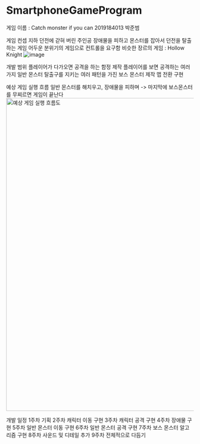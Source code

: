 # SmartphoneGameProgram
게임 이름 : Catch monster if you can
2019184013 박준범

게임 컨셉
  지하 던전에 갇혀 버린 주인공
  장애물을 피하고 몬스터를 잡아서 던전을 탈출하는 게임
  어두운 분위기의 게임으로 컨트롤을 요구함
  비슷한 장르의 게임 : Hollow Knight
  ![image](https://github.com/Junbeomb/SmartphoneGameProgram/assets/87471961/13ddcffb-8e6f-40e9-ab93-2dd14e3707bb)

개발 범위
  플레이어가 다가오면 공격을 하는 함정 제작
  플레이어를 보면 공격하는 여러가지 일반 몬스터
  탈출구를 지키는 여러 패턴을 가진 보스 몬스터 제작
  맵 전환 구현

예상 게임 실행 흐름
  일반 몬스터를 해치우고, 장애물을 피하며 -> 마지막에 보스몬스터를 무찌르면 게임이 끝난다
<img width="839" alt="예상 게임 실행 흐름도" src="https://github.com/Junbeomb/SmartphoneGameProgram/assets/87471961/4db1584e-adfb-4fd1-a2ea-4b6b30ae1de9">

개발 일정
  1주차 기획
  2주차 캐릭터 이동 구현
  3주차 캐릭터 공격 구현
  4주차 장애물 구현
  5주차 일반 몬스터 이동 구현
  6주차 일반 몬스터 공격 구현
  7주차 보스 몬스터 알고리즘 구현
  8주차 사운드 및 디테일 추가
  9주차 전체적으로 다듬기



